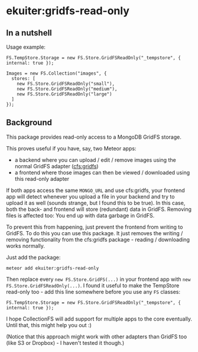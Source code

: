 # ekuiter:gridfs-read-only

## In a nutshell

Usage example:

    FS.TempStore.Storage = new FS.Store.GridFSReadOnly("_tempstore", { internal: true });
    
    Images = new FS.Collection("images", {
      stores: [
        new FS.Store.GridFSReadOnly("small"),
        new FS.Store.GridFSReadOnly("medium"),
        new FS.Store.GridFSReadOnly("large")
      ]
    });

## Background

This package provides read-only access to a MongoDB GridFS storage.

This proves useful if you have, say, two Meteor apps:

- a backend where you can upload / edit / remove images using the normal GridFS adapter
  ([cfs:gridfs](https://atmospherejs.com/cfs/gridfs))
- a frontend where those images can then be viewed / downloaded using this read-only adapter

If both apps access the same `MONGO_URL` and use cfs:gridfs, your frontend app will detect whenever you upload
a file in your backend and try to upload it as well (sounds strange, but I found this to be true). In this case,
both the back- and frontend will store (redundant) data in GridFS. Removing files is affected too: You end up
with data garbage in GridFS.

To prevent this from happening, just prevent the frontend from writing to GridFS. To do this you can use this
package. It just removes the writing / removing functionality from the cfs:gridfs package - reading / downloading works
normally.

Just add the package:

    meteor add ekuiter:gridfs-read-only

Then replace every `new FS.Store.GridFS(...)` in your frontend app with `new FS.Store.GridFSReadOnly(...)`.
I found it useful to make the TempStore read-only too - add this line somewhere before you use any `FS` classes:

    FS.TempStore.Storage = new FS.Store.GridFSReadOnly("_tempstore", { internal: true });
    
I hope CollectionFS will add support for multiple apps to the core eventually. Until that, this might help you out :)

(Notice that this approach might work with other adapters than GridFS too (like S3 or Dropbox) - I haven't tested it though.)
